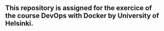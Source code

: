 <h2>This repository is assigned for the exercice of the course DevOps with Docker by University of Helsinki. </h2>
